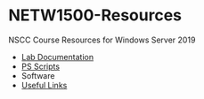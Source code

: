 # NETW1500-Resources
 NSCC Course Resources for Windows Server 2019

 - [Lab Documentation](Lab-Docs)
 - [PS Scripts](PS-Scripts)
 - Software
 - [Useful Links](links.md)


